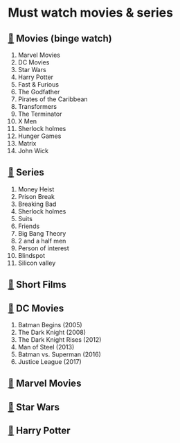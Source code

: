 # Must watch movies & series

## [🔗](#-movies-binge-watch) Movies (binge watch)

1. Marvel Movies
1. DC Movies
1. Star Wars
1. Harry Potter
1. Fast & Furious 
1. The Godfather
1. Pirates of the Caribbean
1. Transformers
1. The Terminator
1. X Men
1. Sherlock holmes
1. Hunger Games
1. Matrix
1. John Wick


## [🔗](#-series) Series

1. Money Heist
1. Prison Break
1. Breaking Bad
1. Sherlock holmes
1. Suits
1. Friends
1. Big Bang Theory
1. 2 and a half men
1. Person of interest
1. Blindspot
1. Silicon valley

## [🔗](#-short-films) Short Films

## [🔗](#-dc-movies) DC Movies

1. Batman Begins (2005)
1. The Dark Knight (2008)
1. The Dark Knight Rises (2012)
1. Man of Steel (2013)
1. Batman vs. Superman (2016)
1. Justice League (2017)

## [🔗](#-marvel-movies) Marvel Movies

## [🔗](#-star-wars) Star Wars

## [🔗](#-harry-potter) Harry Potter
